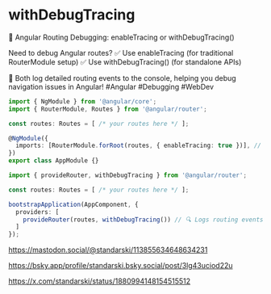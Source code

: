# withDebugTracing

🚀 Angular Routing Debugging: enableTracing or withDebugTracing()

Need to debug Angular routes?
✅ Use enableTracing (for traditional RouterModule setup)
✅ Use withDebugTracing() (for standalone APIs)

📌 Both log detailed routing events to the console, helping you debug navigation issues in Angular!
#Angular #Debugging #WebDev


```TypeScript
import { NgModule } from '@angular/core';
import { RouterModule, Routes } from '@angular/router';

const routes: Routes = [ /* your routes here */ ];

@NgModule({
  imports: [RouterModule.forRoot(routes, { enableTracing: true })], // 🔍 Logs routing events
})
export class AppModule {}
```

```ts
import { provideRouter, withDebugTracing } from '@angular/router';

const routes: Routes = [ /* your routes here */ ];

bootstrapApplication(AppComponent, {
  providers: [
    provideRouter(routes, withDebugTracing()) // 🔍 Logs routing events
  ]
});
```


https://mastodon.social/@standarski/113855634648634231

https://bsky.app/profile/standarski.bsky.social/post/3lg43uciod22u

https://x.com/standarski/status/1880994148154515512